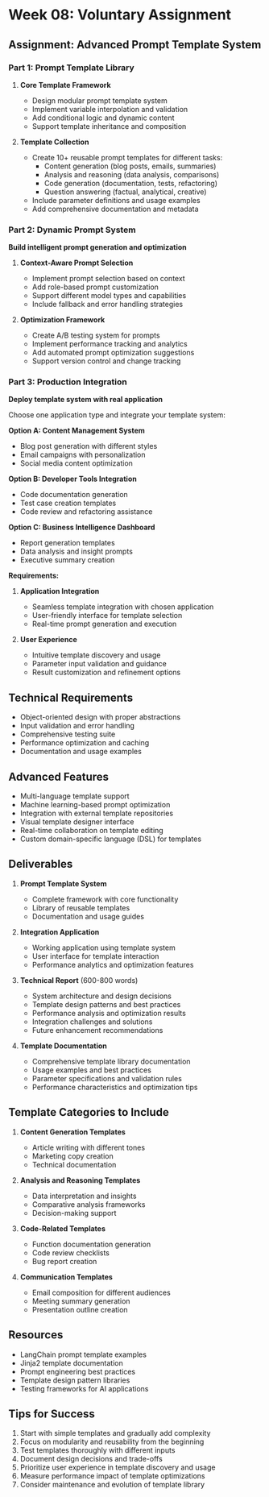 # Week 08: Voluntary Assignment

## Assignment: Advanced Prompt Template System

### Part 1: Prompt Template Library

1. **Core Template Framework**
   - Design modular prompt template system
   - Implement variable interpolation and validation
   - Add conditional logic and dynamic content
   - Support template inheritance and composition

2. **Template Collection**
   - Create 10+ reusable prompt templates for different tasks:
     - Content generation (blog posts, emails, summaries)
     - Analysis and reasoning (data analysis, comparisons)
     - Code generation (documentation, tests, refactoring)
     - Question answering (factual, analytical, creative)
   - Include parameter definitions and usage examples
   - Add comprehensive documentation and metadata

### Part 2: Dynamic Prompt System
**Build intelligent prompt generation and optimization**

1. **Context-Aware Prompt Selection**
   - Implement prompt selection based on context
   - Add role-based prompt customization
   - Support different model types and capabilities
   - Include fallback and error handling strategies

2. **Optimization Framework**
   - Create A/B testing system for prompts
   - Implement performance tracking and analytics
   - Add automated prompt optimization suggestions
   - Support version control and change tracking

### Part 3: Production Integration
**Deploy template system with real application**

Choose one application type and integrate your template system:

**Option A: Content Management System**
- Blog post generation with different styles
- Email campaigns with personalization
- Social media content optimization

**Option B: Developer Tools Integration**
- Code documentation generation
- Test case creation templates
- Code review and refactoring assistance

**Option C: Business Intelligence Dashboard**
- Report generation templates
- Data analysis and insight prompts
- Executive summary creation

**Requirements:**
1. **Application Integration**
   - Seamless template integration with chosen application
   - User-friendly interface for template selection
   - Real-time prompt generation and execution

2. **User Experience**
   - Intuitive template discovery and usage
   - Parameter input validation and guidance
   - Result customization and refinement options

## Technical Requirements
- Object-oriented design with proper abstractions
- Input validation and error handling
- Comprehensive testing suite
- Performance optimization and caching
- Documentation and usage examples

## Advanced Features
- Multi-language template support
- Machine learning-based prompt optimization
- Integration with external template repositories
- Visual template designer interface
- Real-time collaboration on template editing
- Custom domain-specific language (DSL) for templates

## Deliverables
1. **Prompt Template System**
   - Complete framework with core functionality
   - Library of reusable templates
   - Documentation and usage guides

2. **Integration Application**
   - Working application using template system
   - User interface for template interaction
   - Performance analytics and optimization features

3. **Technical Report** (600-800 words)
   - System architecture and design decisions
   - Template design patterns and best practices
   - Performance analysis and optimization results
   - Integration challenges and solutions
   - Future enhancement recommendations

4. **Template Documentation**
   - Comprehensive template library documentation
   - Usage examples and best practices
   - Parameter specifications and validation rules
   - Performance characteristics and optimization tips

## Template Categories to Include
1. **Content Generation Templates**
   - Article writing with different tones
   - Marketing copy creation
   - Technical documentation

2. **Analysis and Reasoning Templates**
   - Data interpretation and insights
   - Comparative analysis frameworks
   - Decision-making support

3. **Code-Related Templates**
   - Function documentation generation
   - Code review checklists
   - Bug report creation

4. **Communication Templates**
   - Email composition for different audiences
   - Meeting summary generation
   - Presentation outline creation

## Resources
- LangChain prompt template examples
- Jinja2 template documentation
- Prompt engineering best practices
- Template design pattern libraries
- Testing frameworks for AI applications

## Tips for Success
1. Start with simple templates and gradually add complexity
2. Focus on modularity and reusability from the beginning
3. Test templates thoroughly with different inputs
4. Document design decisions and trade-offs
5. Prioritize user experience in template discovery and usage
6. Measure performance impact of template optimizations
7. Consider maintenance and evolution of template library 